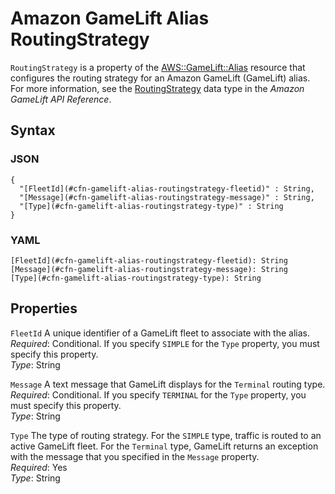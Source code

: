 # Amazon GameLift Alias RoutingStrategy<a name="aws-properties-gamelift-alias-routingstrategy"></a>

`RoutingStrategy` is a property of the [AWS::GameLift::Alias](aws-resource-gamelift-alias.md) resource that configures the routing strategy for an Amazon GameLift \(GameLift\) alias\. For more information, see the [RoutingStrategy](https://docs.aws.amazon.com/gamelift/latest/apireference/API_RoutingStrategy.html) data type in the *Amazon GameLift API Reference*\.

## Syntax<a name="w4ab1c21c10d135c13c15b5"></a>

### JSON<a name="aws-properties-gamelift-alias-routingstrategy-syntax.json"></a>

```
{
  "[FleetId](#cfn-gamelift-alias-routingstrategy-fleetid)" : String,
  "[Message](#cfn-gamelift-alias-routingstrategy-message)" : String,
  "[Type](#cfn-gamelift-alias-routingstrategy-type)" : String
}
```

### YAML<a name="aws-properties-gamelift-alias-routingstrategy-syntax.yaml"></a>

```
[FleetId](#cfn-gamelift-alias-routingstrategy-fleetid): String
[Message](#cfn-gamelift-alias-routingstrategy-message): String
[Type](#cfn-gamelift-alias-routingstrategy-type): String
```

## Properties<a name="w4ab1c21c10d135c13c15b7"></a>

`FleetId`  <a name="cfn-gamelift-alias-routingstrategy-fleetid"></a>
A unique identifier of a GameLift fleet to associate with the alias\.  
*Required*: Conditional\. If you specify `SIMPLE` for the `Type` property, you must specify this property\.  
*Type*: String

`Message`  <a name="cfn-gamelift-alias-routingstrategy-message"></a>
A text message that GameLift displays for the `Terminal` routing type\.  
*Required*: Conditional\. If you specify `TERMINAL` for the `Type` property, you must specify this property\.  
*Type*: String

`Type`  <a name="cfn-gamelift-alias-routingstrategy-type"></a>
The type of routing strategy\. For the `SIMPLE` type, traffic is routed to an active GameLift fleet\. For the `Terminal` type, GameLift returns an exception with the message that you specified in the `Message` property\.  
*Required*: Yes  
*Type*: String